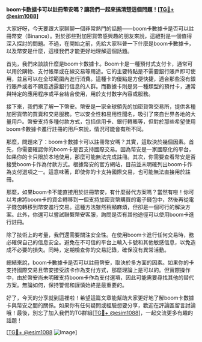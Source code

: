 **boom卡数据卡可以註冊幣安嗎？讓我們一起來搞清楚這個問題！[[TG💪+ @esim1088](https://t.me/s/esim1088)]**

大家好呀，今天要跟大家聊聊一個非常熱門的話題——boom卡數據卡是否可以註冊幣安（Binance）。對於那些對加密貨幣感興趣的朋友來說，這絕對是一個值得深入探討的問題。不過，在開始之前，先給大家科普一下什麼是boom卡數據卡，以及幣安是什麼，這樣我們才能更好地理解這個話題。

首先，我們來談談什麼是boom卡數據卡。Boom卡是一種預付式支付卡，通常可以用於購物、支付帳單或在線交易等用途。它的主要特點是不需要銀行賬戶即可使用，並且可以在全球範圍內進行消費。這種卡的優點是方便快捷，適合那些沒有銀行賬戶或者不願意透露銀行信息的人群。而數據卡則是另一種類型的預付卡，通常與特定的應用程序或平台結合使用，用於支付數字內容或服務。

接下來，我們來了解一下幣安。幣安是一家全球領先的加密貨幣交易所，提供各種加密貨幣的買賣和交易服務。它以安全性和易用性聞名，吸引了來自世界各地的大量用戶。幣安支持多種付款方式，包括信用卡、銀行轉賬等，但對於那些希望使用boom卡數據卡進行註冊的用戶來說，情況可能會有所不同。

那麼，問題來了：boom卡數據卡可以註冊幣安嗎？其實，這取決於幾個因素。首先，你需要確認你的boom卡是否支持國際交易。因為幣安是一家國際化的平台，如果你的卡只限於本地使用，那麼可能無法完成註冊。其次，你需要查看幣安是否接受boom卡作為付款方式。根據幣安的官方網站，目前並未明確列出boom卡作為支付選項之一。這意味著，即使你的卡支持國際交易，也可能無法直接用於註冊。

那麼，如果boom卡不能直接用於註冊幣安，有什麼替代方案嗎？當然有啦！你可以考慮將boom卡的資金轉移到一個支持加密貨幣購買的電子錢包中，然後再從電子錢包轉移到幣安進行交易。這種方法雖然稍顯麻煩，但卻是一個可行的解決方案。此外，你還可以嘗試聯繫幣安客服，詢問是否有其他途徑可以使用boom卡進行註冊。

除了技術上的考量，我們還需要關注安全性。在使用boom卡進行任何交易時，務必確保自己的信息安全。避免在不可信的平台上輸入卡號和其他敏感信息，以免造成不必要的損失。同時，定期檢查你的交易記錄，確保沒有異常活動。

總結來說，boom卡數據卡是否可以註冊幣安，取決於多方面的因素。如果你的卡支持國際交易且幣安接受該卡作為支付方式，那麼理論上是可以的。但實際操作中，由於幣安尚未明確支持boom卡作為支付選項，因此可能需要尋找其他的替代方案。無論如何，保持警惕和謹慎始終是最重要的。

好了，今天的分享就到這裡啦！希望這篇文章能幫助大家更好地了解boom卡數據卡與幣安之間的關係。如果你有任何疑問或經驗想要分享，歡迎在評論區留言討論哦！最後，別忘了加入我們的TG群組[[TG💪+ @esim1088](https://t.me/s/esim1088)]，一起交流更多有趣的話題！

[[TG💪+ @esim1088](https://t.me/s/esim1088) ![Image](https://i.postimg.cc/4NQfJmqS/Snipaste-2025-05-13-00-14-12.png)]
